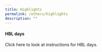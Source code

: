 ```yaml
---
title: Highlights
permalink: /others/highlights
description: ""
---
```

#### HBL days

Click here to look at instructions for HBL days.
